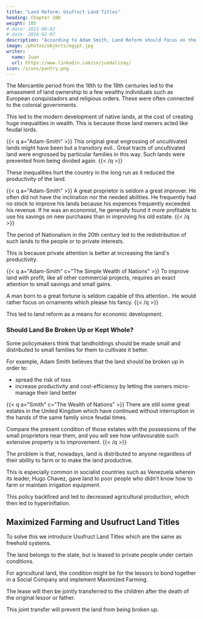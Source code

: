 ```yaml
---
title: "Land Reform: Usufruct Land Titles"
heading: Chapter 10b
weight: 105
# date: 2022-08-02
# date: 2016-02-07
description: "According to Adam Smith, Land Reform should focus on the productivity of the land"
image: /photos/objects/egypt.jpg
writer:
  name: Juan
  url: https://www.linkedin.com/in/jundalisay/
icon: /icons/pantry.png
---
```



The Mercantile period from the 16th to the 18th centuries led to the amassment of land ownership to a few wealthy individuals such as European conquistadors and religious orders. These were often connected to the colonial governments. 

This led to the modern development of native lands, at the cost of creating huge inequalities in wealth. This is because those land owners acted like feudal lords.

{{< q a="Adam-Smith" >}}
This original great engrossing of uncultivated lands might have been but a transitory evil.. Great tracts of uncultivated land were engrossed by particular families in this way. Such lands were prevented from being divided again.
{{< /q >}}


These inequalities hurt the country in the long run as it reduced the productivity of the land. 

{{< q a="Adam-Smith" >}}
A great proprietor is seldom a great improver. He often did not have the inclination nor the needed abilities. He frequently had no stock to improve his lands because his expences frequently exceeded his revenue. If he was an economist, he generally found it more profitable to use his savings on new purchases than in improving his old estate. 
{{< /q >}}


The period of Nationalism in the 20th century led to the redistribution of such lands to the people or to private interests. 

This is because private attention is better at increasing the land's productivity.  

{{< q a="Adam-Smith" c="The Simple Wealth of Nations" >}}
To improve land with profit, like all other commercial projects, requires an exact attention to small savings and small gains. 

A man born to a great fortune is seldom capable of this attention.. He would rather focus on ornaments which please his fancy.
{{< /q >}}


This led to land reform as a means for economic development. 

<!-- In Book 3, Chap 2, Adam Smith writes that people should own land only as they can productively use: -->


### Should Land Be Broken Up or Kept Whole?

Some policymakers think that landholdings should be made small and distributed to small families for them to cultivate it better.

For example, Adam Smith believes that the land should be broken up in order to:
- spread the risk of loss  
- increase productivity and cost-efficiency by letting the owners micro-manage their land better 


{{< q a="Smith" c="The Wealth of Nations" >}}
There are still some great estates in the United Kingdom which have continued without interruption in the hands of the same family since feudal times. 

Compare the present condition of those estates with the possessions of the small proprietors near them, and you will see how unfavourable such extensive property is to improvement.
{{< /q >}}


The problem is that, nowadays, land is distributed to anyone regardless of their ability to farm or to make the land productive.

This is especially common in socialist countries such as Venezuela wherein its leader, Hugo Chavez, gave land to poor people who didn't know how to farm or maintain irrigation equipment. 

This policy backfired and led to decreased agricultural production, which then led to hyperinflation.  


## Maximized Farming and Usufruct Land Titles

To solve this we introduce Usufruct Land Titles which are the same as freehold systems. 

The land belongs to the state, but is leased to private people under certain conditions. 

For agricultural land, the condition might be for the lessors to bond together in a Social Company and implement Maximized Farming. 

The lease will then be jointly transferred to the children after the death of the original lessor or father. 

This joint transfer will prevent the land from being broken up. 



